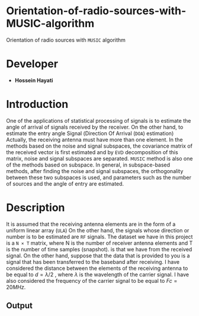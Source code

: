# Orientation-of-radio-sources-with-MUSIC-algorithm
Orientation of radio sources with `MUSIC` algorithm
# Developer
* **Hossein Hayati**
# Introduction
One of the applications of statistical processing of signals is to estimate the angle of arrival of signals received by the receiver. On the other hand, to estimate the entry angle Signal (Ⅾirection Of Arrival (`DOA`) estimation) Actually, the receiving antenna must have more than one element.
In the methods based on the noise and signal subspaces, the covariance matrix of the received vector is first
estimated and by `EVⅮ` decomposition of this matrix, noise and signal subspaces are separated. `ⅯUSIⅭ` method is also one of the methods based on subspace.
In general, in subspace-based methods, after finding the noise and signal subspaces, the orthogonality between these two subspaces is used, and parameters such as the number of sources and the angle of entry are estimated.
# Description
It is assumed that the receiving antenna elements are in the form of a uniform linear array
(`UⅬA`) On the other hand, the signals whose direction or number is to be estimated are `RF` signals. The dataset we have in this project is a `N × T` matrix, where N is the number of receiver antenna elements and T is the number of time samples (snapshot).
is that we have from the received signal.
On the other hand, suppose that the data that is provided to you is a signal that has been transferred to the baseband after receiving.
I have considered the distance between the elements of the receiving antenna to be equal to $d=λ/2$ , where $λ$ is the wavelength of the carrier signal. I have also considered the frequency of the carrier signal to be equal to $Fc=20MHz$.
## Output
<img src="">
